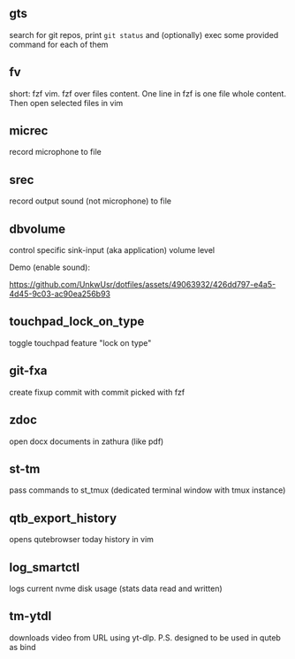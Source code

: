 ## gts

search for git repos, print `git status` and (optionally) exec some provided
command for each of them

## fv

short: fzf vim. fzf over files content. One line in fzf is one file whole
content. Then open selected files in vim

## micrec

record microphone to file

## srec

record output sound (not microphone) to file

## dbvolume

control specific sink-input (aka application) volume level

Demo (enable sound):

<https://github.com/UnkwUsr/dotfiles/assets/49063932/426dd797-e4a5-4d45-9c03-ac90ea256b93>

## touchpad_lock_on_type

toggle touchpad feature "lock on type"

## git-fxa

create fixup commit with commit picked with fzf

## zdoc

open docx documents in zathura (like pdf)

## st-tm

pass commands to st_tmux (dedicated terminal window with tmux instance)

## qtb_export_history

opens qutebrowser today history in vim

## log_smartctl

logs current nvme disk usage (stats data read and written)

## tm-ytdl

downloads video from URL using yt-dlp. P.S. designed to be used in quteb as
bind
